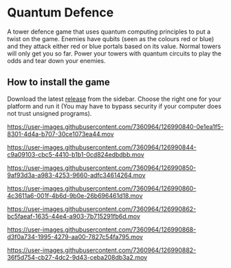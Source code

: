 # Quantum Defence

A tower defence game that uses quantum computing principles to put a twist on the game. Enemies have qubits (seen as the colours red or blue) and they attack either red or blue portals based on its value. Normal towers will only get you so far. Power your towers with quantum circuits to play the odds and tear down your enemies.

## How to install the game

Download the latest [release](https://github.com/quantum-defence/quantum-defence/releases) from the sidebar. Choose the right one for your platform and run it (You may have to bypass security if your computer does not trust unsigned programs).


https://user-images.githubusercontent.com/7360964/126990840-0e1ea1f5-8301-4d4a-b707-30ce1073ea44.mov

https://user-images.githubusercontent.com/7360964/126990844-c9a09103-cbc5-4410-b1b1-0cd824edbdbb.mov

https://user-images.githubusercontent.com/7360964/126990850-9af93d3a-a983-4253-9660-adfc34614264.mov

https://user-images.githubusercontent.com/7360964/126990860-4c3611a6-001f-4b6d-9b0e-26b696461d18.mov

https://user-images.githubusercontent.com/7360964/126990862-bc5faeaf-1635-44e4-a903-7b715291fb6d.mov

https://user-images.githubusercontent.com/7360964/126990868-d3f0a734-1995-4279-aa00-7827c54fa795.mov

https://user-images.githubusercontent.com/7360964/126990882-36f5d754-cb27-4dc2-9d43-ceba208db3a2.mov

